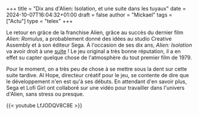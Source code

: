 +++
title = "Dix ans d'Alien: Isolation, et une suite dans les tuyaux"
date = 2024-10-07T16:04:32+01:00
draft = false
author = "Mickael"
tags = ["Actu"]
type = "telex"
+++


Le retour en grâce de la franchise Alien, grâce au succès du dernier film *Alien: Romulus*, a probablement donné des idées au studio Creative Assembly et à son éditeur Sega. À l'occasion de ses dix ans, *Alien: Isolation* va avoir droit à une [suite](https://x.com/AlienIsolation/status/1843305291322200488) ! Le jeu original a très bonne réputation, il a en effet su capter quelque chose de l'atmosphère du tout premier film de 1979.

Pour le moment, on a très peu de chose à se mettre sous la dent sur cette suite tardive. Al Hope, directeur créatif pour le jeu, se contente de dire que le développement n'en est qu'à ses débuts. En attendant d'en savoir plus, Sega et Lofi Girl ont collaboré sur une vidéo pour travailler dans l'univers d'Alien, sans stress ou presque.

{{< youtube LfJODQV8C8E >}} 


